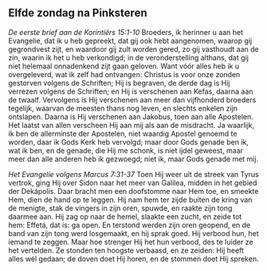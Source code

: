 ## Elfde zondag na Pinksteren

*De eerste brief aan de Korintiërs 15:1-10*
Broeders, ik herinner u aan het Evangelie, dat ik u heb gepreekt, dat gij ook hebt aangenomen, waarop gij gegrondvest zijt, en waardoor gij zult worden gered, zo gij vasthoudt aan de zin, waarin ik het u heb verkondigd; in de veronderstelling althans, dat gij niet helemaal onnadenkend zijt gaan geloven. Want vóór alles heb ik u overgeleverd, wat ik zelf had ontvangen: Christus is voor onze zonden gestorven volgens de Schriften; Hij is begraven, de derde dag is Hij verrezen volgens de Schriften; en Hij is verschenen aan Kefas, daarna aan de twaalf. Vervolgens is Hij verschenen aan meer dan vijfhonderd broeders tegelijk, waarvan de meesten thans nog leven, en slechts enkelen zijn ontslapen. Daarna is Hij verschenen aan Jakobus, toen aan alle Apostelen. Het laatst van allen verscheen Hij aan mij als aan de misdracht. Ja waarlijk, ik ben de allerminste der Apostelen, niet waardig Apostel genoemd te worden, daar ik Gods Kerk heb vervolgd; maar door Gods genade ben ik, wat ik ben, en de genade, die Hij me schonk, is niet ijdel geweest, maar meer dan alle anderen heb ik gezwoegd; niet ik, maar Gods genade met mij. 

*Het Evangelie volgens Marcus 7:31-37*
Toen Hij weer uit de streek van Tyrus vertrok, ging Hij over Sidon naar het meer van Galilea, midden in het gebied der Dekápolis. Daar bracht men een doofstomme naar Hem toe, en smeekte Hem, dien de hand op te leggen. Hij nam hem ter zijde buiten de kring van de menigte, stak de vingers in zijn oren, spuwde, en raakte zijn tong daarmee aan. Hij zag op naar de hemel, slaakte een zucht, en zeide tot hem: Effetá, dat is: ga open. En terstond werden zijn oren geopend, en de band van zijn tong werd losgemaakt, en hij sprak goed. Hij verbood hun, het iemand te zeggen. Maar hoe strenger Hij het hun verbood, des te luider ze het vertelden. Ze stonden ten hoogste verbaasd, en ze zeiden: Hij heeft alles wél gedaan; de doven doet Hij horen, en de stommen doet Hij spreken. 

